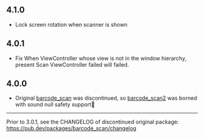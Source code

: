 ## 4.1.0

- Lock screen rotation when scanner is shown

## 4.0.1

- Fix When ViewController whose view is not in the window hierarchy, present Scan ViewController failed will failed.

## 4.0.0

- Original [barcode_scan](https://pub.dev/packages/barcode_scan) was discontinued, so [barcode_scan2](https://pub.dev/packages/barcode_scan) was borned with sound null safety support🎉

---

Prior to 3.0.1, see the CHANGELOG of discontinued original package:
https://pub.dev/packages/barcode_scan/changelog

